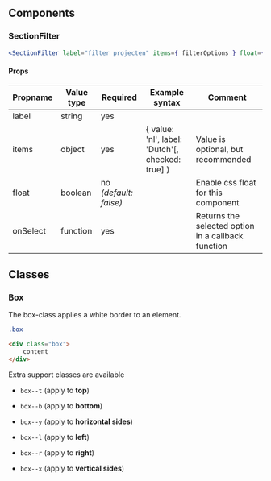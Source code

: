## Components
### SectionFilter
```jsx
<SectionFilter label="filter projecten" items={ filterOptions } float={false} onSelect={option => console.log(option)}/>
```

#### Props
|Propname|Value type|Required|Example syntax|Comment|
|--------|----------|--------|--------------|-------|
|label|string|yes|
|items|object|yes|{ value: 'nl', label: 'Dutch'[, checked: true] }| Value is optional, but recommended|
|float|boolean|no _(default: false)_| |Enable css float for this component|
|onSelect|function|yes||Returns the selected option in a callback function|

## Classes
### Box
The box-class applies a white border to an element.

```css
.box
```

```html
<div class="box">
    content
</div>
```

Extra support classes are available
- ```box--t``` (apply to __top__)
- ```box--b``` (apply to __bottom__)
- ```box--y``` (apply to __horizontal sides__)

- ```box--l``` (apply to __left__)
- ```box--r``` (apply to __right__)
- ```box--x``` (apply to __vertical sides__)

